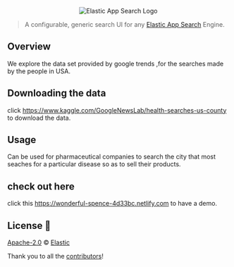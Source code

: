<p align="center"><img src="https://github.com/elastic/app-search-reference-ui-react/blob/master/logo-app-search.png?raw=true" alt="Elastic App Search Logo"></p>

> A configurable, generic search UI for
> any [Elastic App Search](https://www.elastic.co/products/app-search) Engine.
## Overview
We explore the data set provided by google trends ,for the searches made by the people in USA.
## Downloading the data
click https://www.kaggle.com/GoogleNewsLab/health-searches-us-county to download the data.
## Usage
Can be used for pharmaceutical companies to search the city that most seaches for a particular disease so as to sell their products. 
## check out here
click this https://wonderful-spence-4d33bc.netlify.com to have a demo.   

## License 📗

[Apache-2.0](https://github.com/elastic/app-search-reference-ui-react/blob/master/LICENSE.md) © [Elastic](https://github.com/elastic)

Thank you to all the [contributors](https://github.com/elastic/app-search-reference-ui-react/graphs/contributors)!

